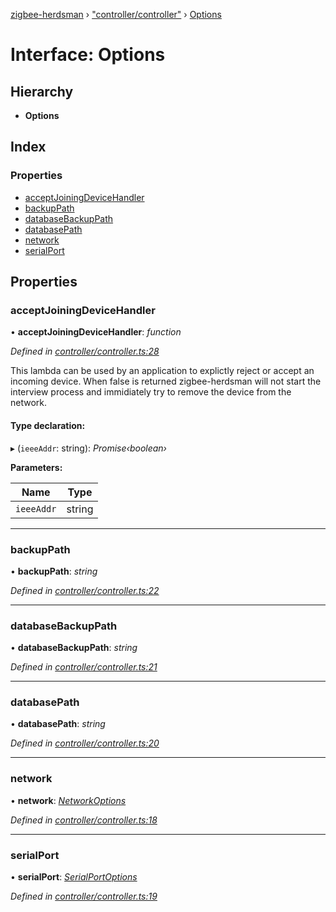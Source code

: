 [zigbee-herdsman](../README.md) › ["controller/controller"](../modules/_controller_controller_.md) › [Options](_controller_controller_.options.md)

# Interface: Options

## Hierarchy

* **Options**

## Index

### Properties

* [acceptJoiningDeviceHandler](_controller_controller_.options.md#acceptjoiningdevicehandler)
* [backupPath](_controller_controller_.options.md#backuppath)
* [databaseBackupPath](_controller_controller_.options.md#databasebackuppath)
* [databasePath](_controller_controller_.options.md#databasepath)
* [network](_controller_controller_.options.md#network)
* [serialPort](_controller_controller_.options.md#serialport)

## Properties

###  acceptJoiningDeviceHandler

• **acceptJoiningDeviceHandler**: *function*

*Defined in [controller/controller.ts:28](https://github.com/Koenkk/zigbee-herdsman/blob/master/src/controller/controller.ts#L28)*

This lambda can be used by an application to explictly reject or accept an incoming device.
When false is returned zigbee-herdsman will not start the interview process and immidiately
try to remove the device from the network.

#### Type declaration:

▸ (`ieeeAddr`: string): *Promise‹boolean›*

**Parameters:**

Name | Type |
------ | ------ |
`ieeeAddr` | string |

___

###  backupPath

• **backupPath**: *string*

*Defined in [controller/controller.ts:22](https://github.com/Koenkk/zigbee-herdsman/blob/master/src/controller/controller.ts#L22)*

___

###  databaseBackupPath

• **databaseBackupPath**: *string*

*Defined in [controller/controller.ts:21](https://github.com/Koenkk/zigbee-herdsman/blob/master/src/controller/controller.ts#L21)*

___

###  databasePath

• **databasePath**: *string*

*Defined in [controller/controller.ts:20](https://github.com/Koenkk/zigbee-herdsman/blob/master/src/controller/controller.ts#L20)*

___

###  network

• **network**: *[NetworkOptions](_adapter_tstype_.networkoptions.md)*

*Defined in [controller/controller.ts:18](https://github.com/Koenkk/zigbee-herdsman/blob/master/src/controller/controller.ts#L18)*

___

###  serialPort

• **serialPort**: *[SerialPortOptions](_adapter_tstype_.serialportoptions.md)*

*Defined in [controller/controller.ts:19](https://github.com/Koenkk/zigbee-herdsman/blob/master/src/controller/controller.ts#L19)*
